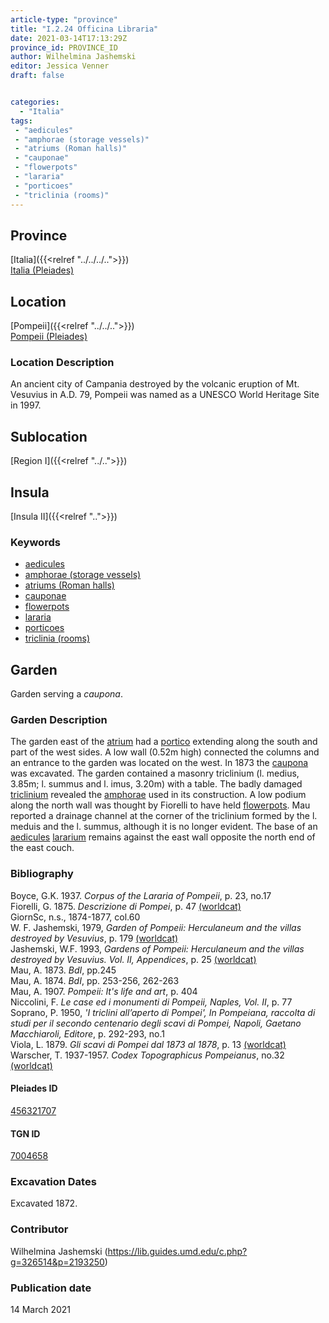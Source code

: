 ```yaml
---
article-type: "province"
title: "I.2.24 Officina Libraria"
date: 2021-03-14T17:13:29Z
province_id: PROVINCE_ID
author: Wilhelmina Jashemski
editor: Jessica Venner
draft: false


categories:
  - "Italia"
tags:
 - "aedicules"
 - "amphorae (storage vessels)"
 - "atriums (Roman halls)"
 - "cauponae"
 - "flowerpots"
 - "lararia"
 - "porticoes"
 - "triclinia (rooms)"
---
```


## Province
[Italia]({{<relref "../../../..">}}) \
[Italia (Pleiades)](https://pleiades.stoa.org/places/1052)

## Location
[Pompeii]({{<relref "../../..">}}) \
[Pompeii (Pleiades)](https://pleiades.stoa.org/places/433032)


### Location Description
An ancient city of Campania destroyed by the volcanic eruption of Mt. Vesuvius in A.D. 79, Pompeii was named as a UNESCO World Heritage Site in 1997.

## Sublocation
[Region I]({{<relref "../..">}})
## Insula
[Insula II]({{<relref "..">}})

### Keywords
- [aedicules](http://vocab.getty.edu/page/aat/300002574)
- [amphorae (storage vessels)](http://vocab.getty.edu/page/aat/300148696)
- [atriums (Roman halls)](http://vocab.getty.edu/page/aat/300004097)
- [cauponae](http://vocab.getty.edu/page/aat/300005208)
- [flowerpots](http://vocab.getty.edu/page/aat/300194749)
- [lararia](http://vocab.getty.edu/page/aat/300400600)
- [porticoes](http://vocab.getty.edu/page/aat/300004145)
- [triclinia (rooms)](http://vocab.getty.edu/page/aat/300004359)


## Garden
Garden serving a *caupona*.

### Garden Description
The garden east of the [atrium](http://vocab.getty.edu/page/aat/300004097) had a [portico](http://vocab.getty.edu/page/aat/300004145) extending along the south and part of the west sides. A low wall (0.52m high) connected the columns and an entrance to the garden was located on the west. In 1873 the [caupona](http://vocab.getty.edu/page/aat/300005208) was excavated. The garden contained a masonry triclinium (l. medius, 3.85m; l. summus and l. imus, 3.20m) with a table. The badly damaged [triclinium](http://vocab.getty.edu/page/aat/300004359) revealed the [amphorae](http://vocab.getty.edu/page/aat/300148696) used in its construction. A low podium along the north wall was thought by Fiorelli to have held [flowerpots](http://vocab.getty.edu/page/aat/300194749). Mau reported a drainage channel at the corner of the triclinium formed by the l. meduis and the l. summus, although it is no longer evident. The base of an [aedicules](http://vocab.getty.edu/page/aat/300002574) [lararium](http://vocab.getty.edu/page/aat/300400600) remains against the east wall opposite the north end of the east couch.

### Bibliography

Boyce, G.K. 1937. *Corpus of the Lararia of Pompeii*, p. 23, no.17  
Fiorelli, G. 1875. *Descrizione di Pompei*, p. 47 [(worldcat)](https://www.worldcat.org/title/descrizione-di-pompei/oclc/9528380)    
GiornSc, n.s., 1874-1877, col.60  
W. F. Jashemski, 1979, *Garden of Pompeii: Herculaneum and the villas destroyed by Vesuvius*, p. 179   [(worldcat)](https://www.worldcat.org/title/gardens-of-pompeii-1/oclc/312003872&referer=brief_results)  
Jashemski, W.F. 1993, *Gardens of Pompeii: Herculaneum and the villas destroyed by Vesuvius. Vol. II, Appendices*, p. 25 [(worldcat)](https://www.worldcat.org/title/gardens-of-pompeii-herculaneum-and-the-villas-destroyed-by-vesuvius-volume-2-appendices/oclc/222353569)    
Mau, A. 1873. *BdI*, pp.245  
Mau, A. 1874. *BdI*, pp. 253-256, 262-263  
Mau, A. 1907. *Pompeii: It's life and art*, p. 404  
Niccolini, F. *Le case ed i monumenti di Pompeii, Naples, Vol. II*, p. 77  
Soprano, P. 1950, *'I triclini all’aperto di Pompei', In Pompeiana, raccolta di studi per il secondo centenario degli scavi di Pompei, Napoli, Gaetano Macchiaroli, Editore*, p. 292-293, no.1   
Viola, L. 1879. *Gli scavi di Pompei dal 1873 al 1878*, p. 13 [(worldcat)](https://www.worldcat.org/title/scavi-di-pompei-dal-1873-al-1878/oclc/254502217&referer=brief_results)  
Warscher, T. 1937-1957. *Codex Topographicus Pompeianus*, no.32 [(worldcat)](https://www.worldcat.org/title/codex-topographicus-pompeianus-1937-1957-and-undated/oclc/974375313&referer=brief_results)  

<!--#### Periodo ID-->

<!-- [PERIODO_ID](https://pleiades.stoa.org/places/PLEIADES_ID) -->

#### Pleiades ID
[456321707](https://pleiades.stoa.org/places/456321707)

#### TGN ID
[7004658](http://vocab.getty.edu/page/tgn/7004658)

###  Excavation Dates
Excavated 1872.

### Contributor
Wilhelmina Jashemski (https://lib.guides.umd.edu/c.php?g=326514&p=2193250)


### Publication date
14 March 2021
<!-- Format: dd MONTH_NAME yyyy -->

<!-- DATE -->